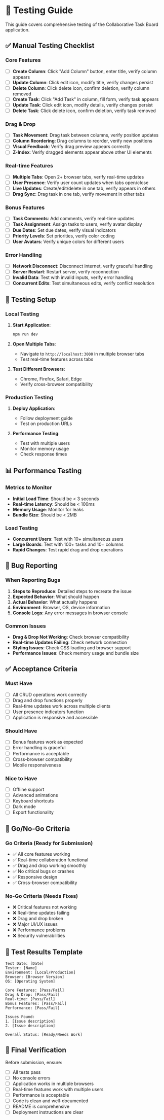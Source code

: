 # 🧪 Testing Guide

This guide covers comprehensive testing of the Collaborative Task Board application.

## ✅ Manual Testing Checklist

### Core Features
- [ ] **Create Column**: Click "Add Column" button, enter title, verify column appears
- [ ] **Update Column**: Click edit icon, modify title, verify changes persist
- [ ] **Delete Column**: Click delete icon, confirm deletion, verify column removed
- [ ] **Create Task**: Click "Add Task" in column, fill form, verify task appears
- [ ] **Update Task**: Click edit icon, modify details, verify changes persist
- [ ] **Delete Task**: Click delete icon, confirm deletion, verify task removed

### Drag & Drop
- [ ] **Task Movement**: Drag task between columns, verify position updates
- [ ] **Column Reordering**: Drag columns to reorder, verify new positions
- [ ] **Visual Feedback**: Verify drag preview appears correctly
- [ ] **Z-Index**: Verify dragged elements appear above other UI elements

### Real-time Features
- [ ] **Multiple Tabs**: Open 2+ browser tabs, verify real-time updates
- [ ] **User Presence**: Verify user count updates when tabs open/close
- [ ] **Live Updates**: Create/edit/delete in one tab, verify appears in others
- [ ] **Drag Sync**: Drag task in one tab, verify movement in other tabs

### Bonus Features
- [ ] **Task Comments**: Add comments, verify real-time updates
- [ ] **Task Assignment**: Assign tasks to users, verify avatar display
- [ ] **Due Dates**: Set due dates, verify visual indicators
- [ ] **Priority Levels**: Set priorities, verify color coding
- [ ] **User Avatars**: Verify unique colors for different users

### Error Handling
- [ ] **Network Disconnect**: Disconnect internet, verify graceful handling
- [ ] **Server Restart**: Restart server, verify reconnection
- [ ] **Invalid Data**: Test with invalid inputs, verify error handling
- [ ] **Concurrent Edits**: Test simultaneous edits, verify conflict resolution

## 🔧 Testing Setup

### Local Testing
1. **Start Application**:
   ```bash
   npm run dev
   ```

2. **Open Multiple Tabs**:
   - Navigate to `http://localhost:3000` in multiple browser tabs
   - Test real-time features across tabs

3. **Test Different Browsers**:
   - Chrome, Firefox, Safari, Edge
   - Verify cross-browser compatibility

### Production Testing
1. **Deploy Application**:
   - Follow deployment guide
   - Test on production URLs

2. **Performance Testing**:
   - Test with multiple users
   - Monitor memory usage
   - Check response times

## 📊 Performance Testing

### Metrics to Monitor
- **Initial Load Time**: Should be < 3 seconds
- **Real-time Latency**: Should be < 100ms
- **Memory Usage**: Monitor for leaks
- **Bundle Size**: Should be < 2MB

### Load Testing
- **Concurrent Users**: Test with 10+ simultaneous users
- **Large Boards**: Test with 100+ tasks and 10+ columns
- **Rapid Changes**: Test rapid drag and drop operations

## 🐛 Bug Reporting

### When Reporting Bugs
1. **Steps to Reproduce**: Detailed steps to recreate the issue
2. **Expected Behavior**: What should happen
3. **Actual Behavior**: What actually happens
4. **Environment**: Browser, OS, device information
5. **Console Logs**: Any error messages in browser console

### Common Issues
- **Drag & Drop Not Working**: Check browser compatibility
- **Real-time Updates Failing**: Check network connection
- **Styling Issues**: Check CSS loading and browser support
- **Performance Issues**: Check memory usage and bundle size

## ✅ Acceptance Criteria

### Must Have
- [ ] All CRUD operations work correctly
- [ ] Drag and drop functions properly
- [ ] Real-time updates work across multiple clients
- [ ] User presence indicators function
- [ ] Application is responsive and accessible

### Should Have
- [ ] Bonus features work as expected
- [ ] Error handling is graceful
- [ ] Performance is acceptable
- [ ] Cross-browser compatibility
- [ ] Mobile responsiveness

### Nice to Have
- [ ] Offline support
- [ ] Advanced animations
- [ ] Keyboard shortcuts
- [ ] Dark mode
- [ ] Export functionality

## 🚀 Go/No-Go Criteria

### Go Criteria (Ready for Submission)
- ✅ All core features working
- ✅ Real-time collaboration functional
- ✅ Drag and drop working smoothly
- ✅ No critical bugs or crashes
- ✅ Responsive design
- ✅ Cross-browser compatibility

### No-Go Criteria (Needs Fixes)
- ❌ Critical features not working
- ❌ Real-time updates failing
- ❌ Drag and drop broken
- ❌ Major UI/UX issues
- ❌ Performance problems
- ❌ Security vulnerabilities

## 📝 Test Results Template

```
Test Date: [Date]
Tester: [Name]
Environment: [Local/Production]
Browser: [Browser Version]
OS: [Operating System]

Core Features: [Pass/Fail]
Drag & Drop: [Pass/Fail]
Real-time: [Pass/Fail]
Bonus Features: [Pass/Fail]
Performance: [Pass/Fail]

Issues Found:
1. [Issue description]
2. [Issue description]

Overall Status: [Ready/Needs Work]
```

## 🎯 Final Verification

Before submission, ensure:
- [ ] All tests pass
- [ ] No console errors
- [ ] Application works in multiple browsers
- [ ] Real-time features work with multiple users
- [ ] Performance is acceptable
- [ ] Code is clean and well-documented
- [ ] README is comprehensive
- [ ] Deployment instructions are clear
